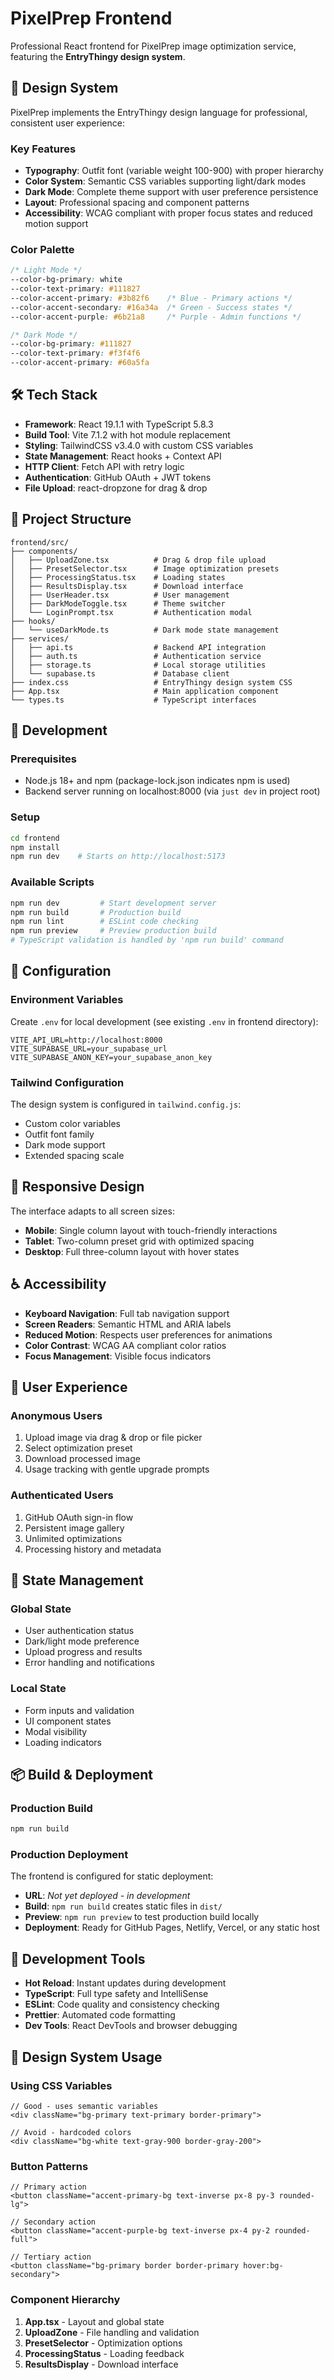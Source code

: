 # PixelPrep Frontend

Professional React frontend for PixelPrep image optimization service, featuring the **EntryThingy design system**.

## 🎨 Design System

PixelPrep implements the EntryThingy design language for professional, consistent user experience:

### Key Features
- **Typography**: Outfit font (variable weight 100-900) with proper hierarchy
- **Color System**: Semantic CSS variables supporting light/dark modes
- **Dark Mode**: Complete theme support with user preference persistence
- **Layout**: Professional spacing and component patterns
- **Accessibility**: WCAG compliant with proper focus states and reduced motion support

### Color Palette
```css
/* Light Mode */
--color-bg-primary: white
--color-text-primary: #111827
--color-accent-primary: #3b82f6    /* Blue - Primary actions */
--color-accent-secondary: #16a34a  /* Green - Success states */
--color-accent-purple: #6b21a8     /* Purple - Admin functions */

/* Dark Mode */
--color-bg-primary: #111827
--color-text-primary: #f3f4f6
--color-accent-primary: #60a5fa
```

## 🛠️ Tech Stack

- **Framework**: React 19.1.1 with TypeScript 5.8.3
- **Build Tool**: Vite 7.1.2 with hot module replacement
- **Styling**: TailwindCSS v3.4.0 with custom CSS variables
- **State Management**: React hooks + Context API
- **HTTP Client**: Fetch API with retry logic
- **Authentication**: GitHub OAuth + JWT tokens
- **File Upload**: react-dropzone for drag & drop

## 📁 Project Structure

```
frontend/src/
├── components/
│   ├── UploadZone.tsx          # Drag & drop file upload
│   ├── PresetSelector.tsx      # Image optimization presets
│   ├── ProcessingStatus.tsx    # Loading states
│   ├── ResultsDisplay.tsx      # Download interface
│   ├── UserHeader.tsx          # User management
│   ├── DarkModeToggle.tsx      # Theme switcher
│   └── LoginPrompt.tsx         # Authentication modal
├── hooks/
│   └── useDarkMode.ts          # Dark mode state management
├── services/
│   ├── api.ts                  # Backend API integration
│   ├── auth.ts                 # Authentication service
│   ├── storage.ts              # Local storage utilities
│   └── supabase.ts             # Database client
├── index.css                   # EntryThingy design system CSS
├── App.tsx                     # Main application component
└── types.ts                    # TypeScript interfaces
```

## 🚀 Development

### Prerequisites
- Node.js 18+ and npm (package-lock.json indicates npm is used)
- Backend server running on localhost:8000 (via `just dev` in project root)

### Setup
```bash
cd frontend
npm install
npm run dev    # Starts on http://localhost:5173
```

### Available Scripts
```bash
npm run dev         # Start development server
npm run build       # Production build
npm run lint        # ESLint code checking
npm run preview     # Preview production build
# TypeScript validation is handled by 'npm run build' command
```

## 🔧 Configuration

### Environment Variables
Create `.env` for local development (see existing `.env` in frontend directory):
```env
VITE_API_URL=http://localhost:8000
VITE_SUPABASE_URL=your_supabase_url
VITE_SUPABASE_ANON_KEY=your_supabase_anon_key
```

### Tailwind Configuration
The design system is configured in `tailwind.config.js`:
- Custom color variables
- Outfit font family
- Dark mode support
- Extended spacing scale

## 📱 Responsive Design

The interface adapts to all screen sizes:
- **Mobile**: Single column layout with touch-friendly interactions
- **Tablet**: Two-column preset grid with optimized spacing
- **Desktop**: Full three-column layout with hover states

## ♿ Accessibility

- **Keyboard Navigation**: Full tab navigation support
- **Screen Readers**: Semantic HTML and ARIA labels
- **Reduced Motion**: Respects user preferences for animations
- **Color Contrast**: WCAG AA compliant color ratios
- **Focus Management**: Visible focus indicators

## 🎯 User Experience

### Anonymous Users
1. Upload image via drag & drop or file picker
2. Select optimization preset
3. Download processed image
4. Usage tracking with gentle upgrade prompts

### Authenticated Users
1. GitHub OAuth sign-in flow
2. Persistent image gallery
3. Unlimited optimizations
4. Processing history and metadata

## 🔄 State Management

### Global State
- User authentication status
- Dark/light mode preference
- Upload progress and results
- Error handling and notifications

### Local State
- Form inputs and validation
- UI component states
- Modal visibility
- Loading indicators

## 📦 Build & Deployment

### Production Build
```bash
npm run build
```

### Production Deployment
The frontend is configured for static deployment:
- **URL**: *Not yet deployed - in development*
- **Build**: `npm run build` creates static files in `dist/`
- **Preview**: `npm run preview` to test production build locally
- **Deployment**: Ready for GitHub Pages, Netlify, Vercel, or any static host

## 🧪 Development Tools

- **Hot Reload**: Instant updates during development
- **TypeScript**: Full type safety and IntelliSense
- **ESLint**: Code quality and consistency checking
- **Prettier**: Automated code formatting
- **Dev Tools**: React DevTools and browser debugging

## 📖 Design System Usage

### Using CSS Variables
```tsx
// Good - uses semantic variables
<div className="bg-primary text-primary border-primary">

// Avoid - hardcoded colors
<div className="bg-white text-gray-900 border-gray-200">
```

### Button Patterns
```tsx
// Primary action
<button className="accent-primary-bg text-inverse px-8 py-3 rounded-lg">

// Secondary action
<button className="accent-purple-bg text-inverse px-4 py-2 rounded-full">

// Tertiary action
<button className="bg-primary border border-primary hover:bg-secondary">
```

### Component Hierarchy
1. **App.tsx** - Layout and global state
2. **UploadZone** - File handling and validation
3. **PresetSelector** - Optimization options
4. **ProcessingStatus** - Loading feedback
5. **ResultsDisplay** - Download interface